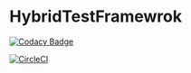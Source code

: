 # HybridTestFramewrok
[![Codacy Badge](https://api.codacy.com/project/badge/Grade/6c405f4d68214ee3be470b6050947c7b)](https://app.codacy.com/app/TestautoDev/HybridTestFramewrok?utm_source=github.com&utm_medium=referral&utm_content=TestautoDev/HybridTestFramewrok&utm_campaign=Badge_Grade_Dashboard)

[![CircleCI](https://circleci.com/gh/TestautoDev/HybridTestFramewrok/tree/master.svg?style=svg)](https://circleci.com/gh/TestautoDev/HybridTestFramewrok/tree/master)
